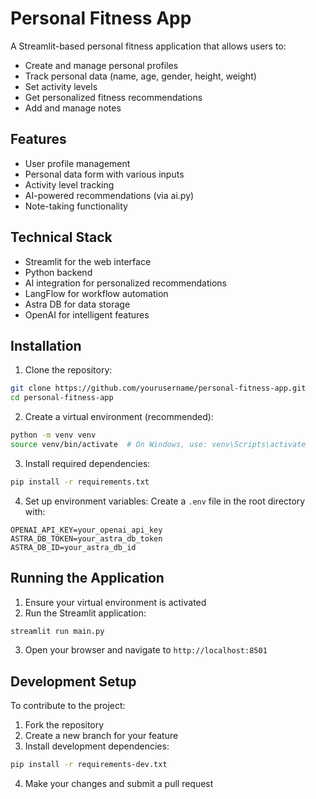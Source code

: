 # Personal Fitness App

A Streamlit-based personal fitness application that allows users to:

- Create and manage personal profiles
- Track personal data (name, age, gender, height, weight)
- Set activity levels
- Get personalized fitness recommendations
- Add and manage notes

## Features

- User profile management
- Personal data form with various inputs
- Activity level tracking
- AI-powered recommendations (via ai.py)
- Note-taking functionality

## Technical Stack

- Streamlit for the web interface
- Python backend
- AI integration for personalized recommendations
- LangFlow for workflow automation
- Astra DB for data storage
- OpenAI for intelligent features

## Installation

1. Clone the repository:
```bash
git clone https://github.com/yourusername/personal-fitness-app.git
cd personal-fitness-app
```

2. Create a virtual environment (recommended):
```bash
python -m venv venv
source venv/bin/activate  # On Windows, use: venv\Scripts\activate
```

3. Install required dependencies:
```bash
pip install -r requirements.txt
```

4. Set up environment variables:
Create a `.env` file in the root directory with:
```
OPENAI_API_KEY=your_openai_api_key
ASTRA_DB_TOKEN=your_astra_db_token
ASTRA_DB_ID=your_astra_db_id
```

## Running the Application

1. Ensure your virtual environment is activated
2. Run the Streamlit application:
```bash
streamlit run main.py
```
3. Open your browser and navigate to `http://localhost:8501`

## Development Setup

To contribute to the project:

1. Fork the repository
2. Create a new branch for your feature
3. Install development dependencies:
```bash
pip install -r requirements-dev.txt
```
4. Make your changes and submit a pull request
